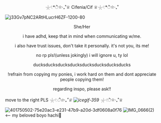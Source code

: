 <p align="center"> 𓇼𓏲*ੈ✩‧₊˚♕ Cifenia/Cif ♕𓇼𓏲*ੈ✩‧₊˚</p>

![j33Gv7pNC2ARtHLucrH6ZF-1200-80](https://github.com/user-attachments/assets/16f100d7-5025-4b12-b919-e98502cc7cc3)




<p align="center">She/Her</p>
<p align="center">i have adhd, keep that in mind when communicating w/me.</p>
<p align="center"> i also have trust issues, don't take it personally. it's not you, its me!
<p align="center"> no rp pls!(unless jokingly) i will ignore u, ty lol
 <p align="center"> ducksducksducksducksducksducksducksducks

<p align="center">!refrain from copying my ponies, i work hard on them and dont appreciate people copying them!</p>
<p align="center">regarding inspo, please ask!!</p>

move to the right PLS 𓇼𓏲*ੈ✩‧₊˚♕ ![icegif-359](https://github.com/user-attachments/assets/e20f40d6-58e0-493d-9204-3546cbdbd306) 𓇼𓏲*ੈ✩‧₊˚♕



![401750502-75e20ac3-e231-47b9-a20d-3df0608a0f76](https://github.com/user-attachments/assets/1d8f18dc-fd5e-4dbe-bedf-035525596a47)
![IMG_0666(2)](https://github.com/user-attachments/assets/db6a8524-fdf0-4521-a830-3d74de4913e0) <-- my beloved boyo hachi💙




